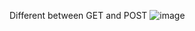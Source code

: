 Different between GET and POST
![image](https://github.com/TrainingApril2024/training/assets/167263723/a3b9733e-b2ad-4361-8a67-6a7099a9d5ed)
